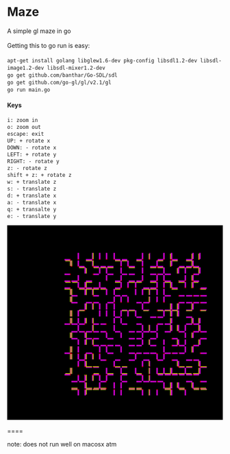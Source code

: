 Maze<br>
====
A simple gl maze in go<br>
<br>
Getting this to go run is easy:<br>
<br>
`apt-get install golang libglew1.6-dev pkg-config libsdl1.2-dev libsdl-image1.2-dev libsdl-mixer1.2-dev`<br>
`go get github.com/banthar/Go-SDL/sdl`<br>
`go get github.com/go-gl/gl/v2.1/gl`<br>
`go run main.go`<br>

#### Keys
```
i: zoom in
o: zoom out
escape: exit
UP: + rotate x
DOWN: - rotate x
LEFT: + rotate y
RIGHT: - rotate y
z: - rotate z
shift + z: + rotate z
w: + translate z
s: - translate z
d: + translate x
a: - translate x
q: + transalte y
e: - translate y
```

![](ss.png)


====

note: does not run well on macosx atm

